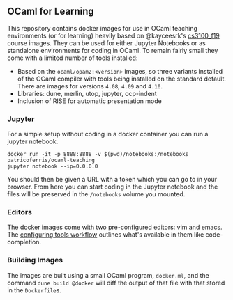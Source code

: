 OCaml for Learning
------------------

This repository contains docker images for use in OCaml teaching environments (or for learning) heavily based on @kayceesrk's [cs3100_f19](https://github.com/kayceesrk/cs3100_f19) course images. They can be used for either Jupyter Notebooks or as standalone environments for coding in OCaml. To remain fairly small they come with a limited number of tools installed: 

  - Based on the `ocaml/opam2:<version>` images, so three variants installed of the OCaml compiler with tools being installed on the standard default. There are images for versions `4.08`, `4.09` and `4.10`.
  - Libraries: dune, merlin, utop, jupyter, ocp-indent
  - Inclusion of RISE for automatic presentation mode

### Jupyter 

For a simple setup without coding in a docker container you can run a jupyter notebook. 

```
docker run -it -p 8888:8888 -v $(pwd)/notebooks:/notebooks patricoferris/ocaml-teaching
jupyter notebook --ip=0.0.0.0 
```

You should then be given a URL with a token which you can go to in your browser. From here you can start coding in the Jupyter notebook and the files will be preserved in the `/notebooks` volume you mounted. 

### Editors 

The docker images come with two pre-configured editors: vim and emacs. The [configuring tools workflow](https://ocaml-explore.netlify.app/workflows/configuring-ocaml-tools-for-your-editor/) outlines what's available in them like code-completion.

### Building Images 

The images are built using a small OCaml program, `docker.ml`, and the command `dune build @docker` will diff the output of that file with that stored in the `Dockerfile`s. 